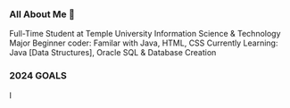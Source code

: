 ### All About Me 💟
Full-Time Student at Temple University
 Information Science & Technology Major
Beginner coder: Familar with Java, HTML, CSS
Currently Learning: Java [Data Structures], Oracle SQL & Database Creation

### 2024 GOALS 
I
<!--
**VicoVee/vicovee** is a ✨ _special_ ✨ repository because its `README.md` (this file) appears on your GitHub profile.

Here are some ideas to get you started:

- 🔭 I’m currently working on ...
- 🌱 I’m currently learning ...
- 👯 I’m looking to collaborate on ...
- 🤔 I’m looking for help with ...
- 💬 Ask me about ...
- 📫 How to reach me: ...
- 😄 Pronouns: ...
- ⚡ Fun fact: ...
-->
